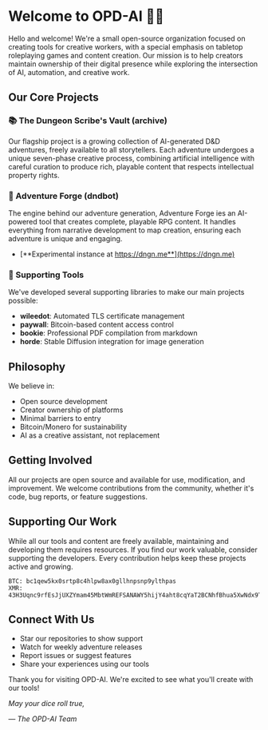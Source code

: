 # Welcome to OPD-AI 🎲✨

Hello and welcome! We're a small open-source organization focused on creating tools for creative workers, with a special emphasis on tabletop roleplaying games and content creation. Our mission is to help creators maintain ownership of their digital presence while exploring the intersection of AI, automation, and creative work.

## Our Core Projects

### 📚 The Dungeon Scribe's Vault (archive)
Our flagship project is a growing collection of AI-generated D&D adventures, freely available to all storytellers. Each adventure undergoes a unique seven-phase creative process, combining artificial intelligence with careful curation to produce rich, playable content that respects intellectual property rights.

### 🎨 Adventure Forge (dndbot)
The engine behind our adventure generation, Adventure Forge ies an AI-powered tool that creates complete, playable RPG content. It handles everything from narrative development to map creation, ensuring each adventure is unique and engaging.

- [**Experimental instance at https://dngn.me**](https://dngn.me)

### 🔧 Supporting Tools
We've developed several supporting libraries to make our main projects possible:

- **wileedot**: Automated TLS certificate management
- **paywall**: Bitcoin-based content access control
- **bookie**: Professional PDF compilation from markdown
- **horde**: Stable Diffusion integration for image generation

## Philosophy

We believe in:
- Open source development
- Creator ownership of platforms
- Minimal barriers to entry
- Bitcoin/Monero for sustainability
- AI as a creative assistant, not replacement

## Getting Involved

All our projects are open source and available for use, modification, and improvement. We welcome contributions from the community, whether it's code, bug reports, or feature suggestions.

## Supporting Our Work

While all our tools and content are freely available, maintaining and developing them requires resources. If you find our work valuable, consider supporting the developers. Every contribution helps keep these projects active and growing.

```
BTC: bc1qew5kx0srtp8c4hlpw8ax0gllhnpsnp9ylthpas
XMR: 43H3Uqnc9rfEsJjUXZYmam45MbtWmREFSANAWY5hijY4aht8cqYaT2BCNhfBhua5XwNdx9Tb6BEdt4tjUHJDwNW5H7mTiwe
```

## Connect With Us

- Star our repositories to show support
- Watch for weekly adventure releases
- Report issues or suggest features
- Share your experiences using our tools

Thank you for visiting OPD-AI. We're excited to see what you'll create with our tools!

*May your dice roll true,*

*— The OPD-AI Team*
